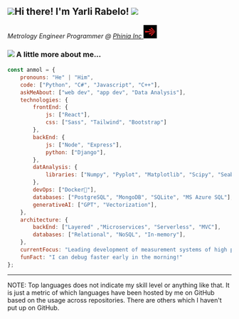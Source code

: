 <h2><img src="https://emojis.slackmojis.com/emojis/images/1531849430/4246/blob-sunglasses.gif?1531849430" width="30"/>Hi there! I'm Yarli Rabelo! <img src="https://media.giphy.com/media/12oufCB0MyZ1Go/giphy.gif" width="50"></h2>
<!--<img align='right' src="https://media.giphy.com/media/M9gbBd9nbDrOTu1Mqx/giphy.gif" width="230">-->
<p><em>Metrology Engineer Programmer @ <a href="[https://fliki.ai/](https://www.phinia.com/)">Phinia Inc   
</a> <img src="https://github.com/Yrishe/anmol098/blob/master/assets/phiniainc_logo.jpg" width="30">
</em></p>

<!-- [![Twitter Follow](https://img.shields.io/twitter/follow/misteranmol?label=Follow)](https://twitter.com/intent/follow?screen_name=misteranmol)
[![Linkedin: anmol](https://img.shields.io/badge/-anmol-blue?style=flat-square&logo=Linkedin&logoColor=white&link=https://www.linkedin.com/in/anmol-p-singh/)](https://www.linkedin.com/in/anmol098/)
[![Linkedin: Yarli Rabelo](https://img.shields.io/badge/-anmol-blue?style=flat-square&logo=Linkedin&logoColor=white&link=https://www.linkedin.com/in/yarli-rabelo-17413a77/)]([https://www.linkedin.com/in/yarli-rabelo-17413a77/](https://www.linkedin.com/in/yarli-rabelo-17413a77/))
![GitHub followers](https://img.shields.io/github/followers/anmol098?label=Follow&style=social) -->
<!-- [![website](https://img.shields.io/badge/Website-46a2f1.svg?&style=flat-square&logo=Google-Chrome&logoColor=white&link=https://anmolsingh.me/)](https://anmolsingh.me/) 
![](https://visitor-badge.glitch.me/badge?page_id=anmol098.anmol098)-->
<!-- ![Waka Readme](https://github.com/anmol098/anmol098/workflows/Waka%20Readme/badge.svg) -->
<!-- <a href="https://trendshift.io/developers/2235" target="_blank"><img src="https://trendshift.io/api/badge/developers/2235" alt="anmol098 | Trendshift" style="width: 250px; height: 55px;" width="250" height="55"/></a> -->

<!-- ### 📫 Like to meet me?

Pick a slot if you'd like to meet me and chat about anything you are passionate about - but make sure to describe the agenda

<a href="https://calendly.com/anmol098/30min" target="_blank"><img width="498" alt="meet_link" src="https://user-images.githubusercontent.com/15426564/144297439-f530f383-e73e-41e0-9914-a9b7d3f432e5.png"></a> -->

<!-- 👇 Hit in your console or terminal to connect with me.

```bash
npx anmol
```
**👆 This command line tool can be found at [npx anmol](https://github.com/anmol098/npx_card)** -->

### <img src="https://media.giphy.com/media/VgCDAzcKvsR6OM0uWg/giphy.gif" width="50"> A little more about me...  

```javascript
const anmol = {
    pronouns: "He" | "Him",
    code: ["Python", "C#", "Javascript", "C++"],
    askMeAbout: ["web dev", "app dev", "Data Analysis"],
    technologies: {
        frontEnd: {
            js: ["React"],
            css: ["Sass", "Tailwind", "Bootstrap"]
        },
        backEnd: {
            js: ["Node", "Express"],
            python: ["Django"],
        },
        datAnalysis: {
            libraries: ["Numpy", "Pyplot", "Matplotlib", "Scipy", "Seaborn", "Pandas"],
        },
        devOps: ["Docker🐳"],
        databases: ["PostgreSQL", "MongoDB", "SQLite", "MS Azure SQL"],
        generativeAI: ["GPT", "Vectorization"],
    },
    architecture: {
        backEnd: ["Layered" ,"Microservices", "Serverless", "MVC"],
        databases: ["Relational", "NoSQL", "In-memory"],
    },
    currentFocus: "Leading development of measurement systems of high precision",
    funFact: "I can debug faster early in the morning!"
};
```

<!-- <img src="https://media.giphy.com/media/LnQjpWaON8nhr21vNW/giphy.gif" width="60"> <em><b>I love connecting with different people</b> so if you want to say <b>hi, I'll be happy to meet you more!</b> 😊</em> -->

---
<!--START_SECTION:waka-->
<!-- ![Code Time](http://img.shields.io/badge/Code%20Time-3%2C901%20hrs%2036%20mins-blue)

![Profile Views](http://img.shields.io/badge/Profile%20Views-919-blue)

![Lines of code](https://img.shields.io/badge/From%20Hello%20World%20I%27ve%20Written-6.8%20million%20lines%20of%20code-blue)

**🐱 My GitHub Data** 

> 📦 256.7 kB Used in GitHub's Storage 
 > 
> 🏆 19 Contributions in the Year 2025
 > 
> 🚫 Not Opted to Hire
 > 
> 📜 22 Public Repositories 
 > 
> 🔑 30 Private Repositories 
 > 
**I'm an Early 🐤** 

```text
🌞 Morning                766 commits         ████░░░░░░░░░░░░░░░░░░░░░   16.50 % 
🌆 Daytime                1866 commits        ██████████░░░░░░░░░░░░░░░   40.20 % 
🌃 Evening                1376 commits        ███████░░░░░░░░░░░░░░░░░░   29.64 % 
🌙 Night                  634 commits         ███░░░░░░░░░░░░░░░░░░░░░░   13.66 % 
```
📅 **I'm Most Productive on Sunday** 

```text
Monday                   583 commits         ███░░░░░░░░░░░░░░░░░░░░░░   12.56 % 
Tuesday                  637 commits         ███░░░░░░░░░░░░░░░░░░░░░░   13.72 % 
Wednesday                734 commits         ████░░░░░░░░░░░░░░░░░░░░░   15.81 % 
Thursday                 615 commits         ███░░░░░░░░░░░░░░░░░░░░░░   13.25 % 
Friday                   488 commits         ███░░░░░░░░░░░░░░░░░░░░░░   10.51 % 
Saturday                 606 commits         ███░░░░░░░░░░░░░░░░░░░░░░   13.05 % 
Sunday                   979 commits         █████░░░░░░░░░░░░░░░░░░░░   21.09 % 
```


📊 **This Week I Spent My Time On** 

```text
🕑︎ Time Zone: Asia/Dubai

💬 Programming Languages: 
TypeScript               30 hrs 18 mins      ███████████████████████░░   93.20 % 
SCSS                     1 hr 15 mins        █░░░░░░░░░░░░░░░░░░░░░░░░   03.87 % 
JavaScript               19 mins             ░░░░░░░░░░░░░░░░░░░░░░░░░   00.99 % 
Text                     13 mins             ░░░░░░░░░░░░░░░░░░░░░░░░░   00.71 % 
JSON                     10 mins             ░░░░░░░░░░░░░░░░░░░░░░░░░   00.51 % 

🔥 Editors: 
WebStorm                 32 hrs 18 mins      █████████████████████████   99.33 % 
VS Code                  13 mins             ░░░░░░░░░░░░░░░░░░░░░░░░░   00.67 % 

💻 Operating System: 
Mac                      32 hrs 31 mins      █████████████████████████   100.00 % 
```

**I Mostly Code in JavaScript** 

```text
JavaScript               33 repos            ███████████░░░░░░░░░░░░░░   42.31 % 
TypeScript               10 repos            ███░░░░░░░░░░░░░░░░░░░░░░   12.82 % 
CSS                      7 repos             ██░░░░░░░░░░░░░░░░░░░░░░░   08.97 % 
Python                   5 repos             ██░░░░░░░░░░░░░░░░░░░░░░░   06.41 % 
Dart                     5 repos             ██░░░░░░░░░░░░░░░░░░░░░░░   06.41 % 
```
-->



<!-- Last Updated on 23/03/2025 00:35:02 UTC -->
<!--END_SECTION:waka-->

<!-- **These Readme stats are generated using github action [awesome-readme-stats](https://github.com/anmol098/waka-readme-stats)** -->

NOTE: Top languages does not indicate my skill level or anything like that. It is just a metric of which languages have been hosted by me on GitHub based on the usage across repositories. There are others which I haven't put up on GitHub.
